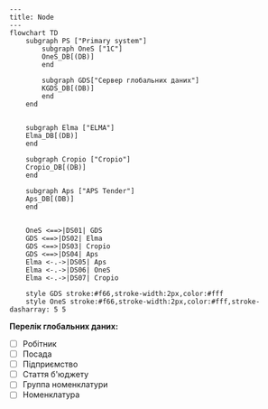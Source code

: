 ```mermaid
---
title: Node
---
flowchart TD
    subgraph PS ["Primary system"]
        subgraph OneS ["1С"]
        OneS_DB[(DB)]
        end

        subgraph GDS["Сервер глобальних даних"]
        KGDS_DB[(DB)]
        end
    end
    
    
    subgraph Elma ["ELMA"]
    Elma_DB[(DB)]
    end

    subgraph Cropio ["Cropio"]
    Cropio_DB[(DB)]
    end

    subgraph Aps ["APS Tender"]
    Aps_DB[(DB)]
    end
    
    
    OneS <==>|DS01| GDS
    GDS <==>|DS02| Elma
    GDS <==>|DS03| Cropio
    GDS <==>|DS04| Aps
    Elma <-.->|DS05| Aps
    Elma <-.->|DS06| OneS
    Elma <-.->|DS07| Cropio
    
    style GDS stroke:#f66,stroke-width:2px,color:#fff
    style OneS stroke:#f66,stroke-width:2px,color:#fff,stroke-dasharray: 5 5
```

**Перелік глобальних даних:**
- [ ] Робітник
- [ ] Посада
- [ ] Підприємство
- [ ] Стаття б'юджету
- [ ] Группа номенклатури
- [ ] Номенклатура

